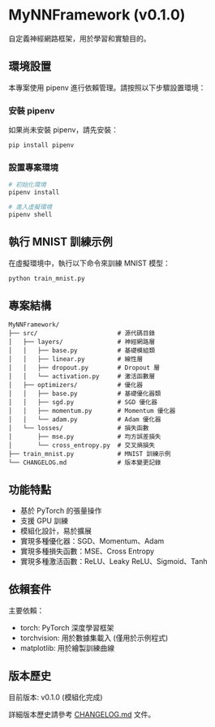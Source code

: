 # MyNNFramework (v0.1.0)

自定義神經網路框架，用於學習和實驗目的。

## 環境設置

本專案使用 pipenv 進行依賴管理。請按照以下步驟設置環境：

### 安裝 pipenv

如果尚未安裝 pipenv，請先安裝：

```bash
pip install pipenv
```

### 設置專案環境

```bash
# 初始化環境
pipenv install

# 進入虛擬環境
pipenv shell
```

## 執行 MNIST 訓練示例

在虛擬環境中，執行以下命令來訓練 MNIST 模型：

```bash
python train_mnist.py
```

## 專案結構

```
MyNNFramework/
├── src/                      # 源代碼目錄
│   ├── layers/               # 神經網路層
│   │   ├── base.py           # 基礎模組類
│   │   ├── linear.py         # 線性層
│   │   ├── dropout.py        # Dropout 層
│   │   └── activation.py     # 激活函數層
│   ├── optimizers/           # 優化器
│   │   ├── base.py           # 基礎優化器類
│   │   ├── sgd.py            # SGD 優化器
│   │   ├── momentum.py       # Momentum 優化器
│   │   └── adam.py           # Adam 優化器
│   └── losses/               # 損失函數
│       ├── mse.py            # 均方誤差損失
│       └── cross_entropy.py  # 交叉熵損失
├── train_mnist.py            # MNIST 訓練示例
└── CHANGELOG.md              # 版本變更記錄
```

## 功能特點

- 基於 PyTorch 的張量操作
- 支援 GPU 訓練
- 模組化設計，易於擴展
- 實現多種優化器：SGD、Momentum、Adam
- 實現多種損失函數：MSE、Cross Entropy
- 實現多種激活函數：ReLU、Leaky ReLU、Sigmoid、Tanh

## 依賴套件

主要依賴：
- torch: PyTorch 深度學習框架
- torchvision: 用於數據集載入 (僅用於示例程式)
- matplotlib: 用於繪製訓練曲線

## 版本歷史

目前版本: v0.1.0 (模組化完成)

詳細版本歷史請參考 [CHANGELOG.md](CHANGELOG.md) 文件。 